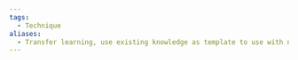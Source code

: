 ```yaml
---
tags:
  - Technique
aliases:
  - Transfer learning, use existing knowledge as template to use with new task
---
```

